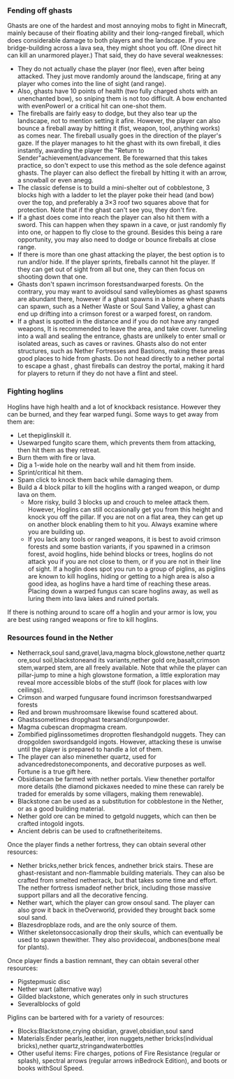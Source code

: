 ### Fending off ghasts
Ghasts are one of the hardest and most annoying mobs to fight in Minecraft, mainly because of their floating ability and their long-ranged fireball, which does considerable damage to both players and the landscape. If you are bridge-building across a lava sea, they might shoot you off. (One direct hit can kill an unarmored player.) That said, they do have several weaknesses: 

- They do not actually chase the player (nor flee), even after being attacked. They just move randomly around the landscape, firing at any player who comes into the line of sight (and range).
- Also, ghasts have 10 points of health (two fully charged shots with an unenchanted bow), so sniping them is not too difficult. A bow enchanted with evenPowerI or a critical hit can one-shot them.
- The fireballs are fairly easy to dodge, but they also tear up the landscape, not to mention setting it afire. However, the player can also bounce a fireball away by hitting it (fist, weapon, tool, anything works) as comes near. The fireball usually goes in the direction of the player's gaze. If the player manages to hit the ghast with its own fireball, it dies instantly, awarding the player the "Return to Sender"achievement/advancement. Be forewarned that this takes practice, so don't expect to use this method as the sole defence against ghasts. The player can also deflect the fireball by hitting it with an arrow, a snowball or even anegg.
- The classic defense is to build a mini-shelter out of cobblestone, 3 blocks high with a ladder to let the player poke their head (and bow) over the top, and preferably a 3×3 roof two squares above that for protection. Note that if the ghast can't see you, they don't fire.
- If a ghast does come into reach the player can also hit them with a sword. This can happen when they spawn in a cave, or just randomly fly into one, or happen to fly close to the ground. Besides this being a rare opportunity, you may also need to dodge or bounce fireballs at close range.
- If there is more than one ghast attacking the player, the best option is to run and/or hide. If the player sprints, fireballs cannot hit the player. If they can get out of sight from all but one, they can then focus on shooting down that one.
- Ghasts don't spawn incrimson forestsandwarped forests. On the contrary, you may want to avoidsoul sand valleybiomes as ghast spawns are abundant there, however if a ghast spawns in a biome where ghasts can spawn, such as a Nether Waste or Soul Sand Valley, a ghast can end up drifting into a crimson forest or a warped forest, on random.
- If a ghast is spotted in the distance and if you do not have any ranged weapons, It is recommended to leave the area, and take cover. tunneling into a wall and sealing the entrance, ghasts are unlikely to enter small or isolated areas, such as caves or ravines. Ghasts also do not enter structures, such as Nether Fortresses and Bastions, making these areas good places to hide from ghasts. Do not head directly to a nether portal to escape a ghast , ghast fireballs can destroy the portal, making it hard for players to return if they do not have a flint and steel.

### Fighting hoglins
Hoglins have high health and a lot of knockback resistance. However they can be burned, and they fear warped fungi. Some ways to get away from them are:

- Let thepiglinskill it.
- Usewarped fungito scare them, which prevents them from attacking, then hit them as they retreat.
- Burn them with fire or lava.
- Dig a 1-wide hole on the nearby wall and hit them from inside.
- Sprint/critical hit them.
- Spam click to knock them back while damaging them.
- Build a 4 block pillar to kill the hoglins with a ranged weapon, or dump lava on them.
	- More risky, build 3 blocks up and crouch to melee attack them. However, Hoglins can still occasionally get you from this height and knock you off the pillar. If you are not on a flat area, they can get up on another block enabling them to hit you. Always examine where you are building up.
	- If you lack any tools or ranged weapons, it is best to avoid crimson forests and some bastion variants, if you spawned in a crimson forest, avoid hoglins, hide behind blocks or trees, hoglins do not attack you if you are not close to them, or if you are not in their line of sight. If a hoglin does spot you run to a group of piglins, as piglins are known to kill hoglins, hiding or getting to a high area is also a good idea, as hoglins have a hard time of reaching these areas. Placing down a warped fungus can scare hoglins away, as well as luring them into lava lakes and ruined portals.

If there is nothing around to scare off a hoglin and your armor is low, you are best using ranged weapons or fire to kill hoglins. 

### Resources found in the Nether
- Netherrack,soul sand,gravel,lava,magma block,glowstone,nether quartz ore,soul soil,blackstoneand its variants,nether gold ore,basalt,crimson stem,warped stem, are all freely available. Note that while the player can pillar-jump to mine a high glowstone formation, a little exploration may reveal more accessible blobs of the stuff (look for places with low ceilings).
- Crimson and warped fungusare found incrimson forestsandwarped forests
- Red and brown mushroomsare likewise found scattered about.
- Ghastssometimes dropghast tearsand/orgunpowder.
- Magma cubescan dropmagma cream.
- Zombified piglinssometimes droprotten fleshandgold nuggets. They can dropgolden swordsandgold ingots. However, attacking these is unwise until the player is prepared to handle a lot of them.
- The player can also minenether quartz, used for advancedredstonecomponents, and decorative purposes as well. Fortune is a true gift here.
- Obsidiancan be farmed with nether portals. View thenether portalfor more details (the diamond pickaxes needed to mine these can rarely be traded for emeralds by some villagers, making them renewable).
- Blackstone can be used as a substitution for cobblestone in the Nether, or as a good building material.
- Nether gold ore can be mined to getgold nuggets, which can then be crafted intogold ingots.
- Ancient debris can be used to craftnetheriteitems.

Once the player finds a nether fortress, they can obtain several other resources:

- Nether bricks,nether brick fences, andnether brick stairs. These are ghast-resistant and non-flammable building materials. They can also be crafted from smelted netherrack, but that takes some time and effort. The nether fortress ismadeof nether brick, including those massive support pillars and all the decorative fencing.
- Nether wart, which the player can grow onsoul sand. The player can also grow it back in theOverworld, provided they brought back some soul sand.
- Blazesdropblaze rods, and are the only source of them.
- Wither skeletonsoccasionally drop their skulls, which can eventually be used to spawn thewither. They also providecoal, andbones(bone meal for plants).

Once player finds a bastion remnant, they can obtain several other resources:

- Pigstepmusic disc
- Nether wart (alternative way)
- Gilded blackstone, which generates only in such structures
- Severalblocks of gold

Piglins can be bartered with for a variety of resources:

- Blocks:Blackstone,crying obsidian, gravel,obsidian,soul sand
- Materials:Ender pearls,leather, iron nuggets,nether bricks(individual bricks),nether quartz,stringandwaterbottles
- Other useful items: Fire charges, potions of Fire Resistance (regular or splash), spectral arrows (regular arrows inBedrock Edition), and boots or books withSoul Speed.

